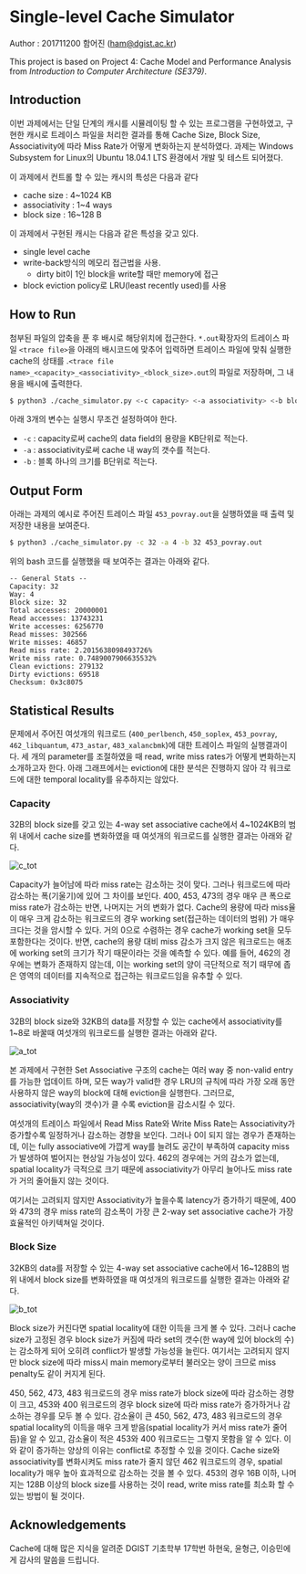 # Single-level Cache Simulator

Author : 201711200 함어진 ([ham@dgist.ac.kr](mailto:ham@dgist.ac.kr))

This project is based on Project 4: Cache Model and Performance Analysis from *Introduction to Computer Architecture (SE379)*.



## Introduction

이번 과제에서는 단일 단계의 캐시를 시뮬레이팅 할 수 있는 프로그램을 구현하였고, 구현한 캐시로 트레이스 파일을 처리한 결과를 통해 Cache Size, Block Size, Associativity에 따라 Miss Rate가 어떻게 변화하는지 분석하였다. 과제는 Windows Subsystem for Linux의 Ubuntu 18.04.1 LTS 환경에서 개발 및 테스트 되어졌다.



이 과제에서 컨트롤 할 수 있는 캐시의 특성은 다음과 같다

- cache size : 4~1024 KB
- associativity : 1~4 ways
- block size : 16~128 B



이 과제에서 구현된 캐시는 다음과 같은 특성을 갖고 있다.

- single level cache
- write-back방식의 메모리 접근법을 사용.
  - dirty bit이 1인 block을 write할 때만 memory에 접근
- block eviction policy로 LRU(least recently used)를 사용



## How to Run

첨부된 파일의 압축을 푼 후 배시로 해당위치에 접근한다. `*.out`확장자의 트레이스 파일 `<trace file>`을 아래의 배시코드에 맞추어 입력하면 트레이스 파일에 맞춰 실행한 cache의 상태를 .`<trace file name>_<capacity>_<associativity>_<block_size>.out`의 파일로 저장하며, 그 내용을 배시에 출력한다.

```bash
$ python3 ./cache_simulator.py <-c capacity> <-a associativity> <-b block_size> <trace file>
```

아래 3개의 변수는 실행시 무조건 설정하여야 한다.

- `-c` : capacity로써 cache의 data field의 용량을 KB단위로 적는다.
- `-a` : associativity로써 cache 내 way의 갯수를 적는다.
- `-b` : 블록 하나의 크기를 B단위로 적는다. 



## Output Form

아래는 과제의 예시로 주어진 트레이스 파일 `453_povray.out`을 실행하였을 때 출력 및 저장한 내용을 보여준다.

```bash
$ python3 ./cache_simulator.py -c 32 -a 4 -b 32 453_povray.out
```

위의 bash 코드를 실행했을 때 보여주는 결과는 아래와 같다.

```notepad
-- General Stats --
Capacity: 32
Way: 4
Block size: 32
Total accesses: 20000001
Read accesses: 13743231
Write accesses: 6256770
Read misses: 302566
Write misses: 46857
Read miss rate: 2.2015638098493726%
Write miss rate: 0.7489007906635532%
Clean evictions: 279132
Dirty evictions: 69518
Checksum: 0x3c8075
```



## Statistical Results

문제에서 주어진 여섯개의 워크로드 (`400_perlbench`, `450_soplex`, `453_povray`, `462_libquantum`, `473_astar`, `483_xalancbmk`)에 대한 트레이스 파일의 실행결과이다. 세 개의 parameter를 조절하였을 때 read,  write miss rates가 어떻게 변화하는지 소개하고자 한다. 아래 그래프에서는 eviction에 대한 분석은 진행하지 않아 각 워크로드에 대한 temporal locality를 유추하지는 않았다.



### Capacity

32B의 block size를 갖고 있는 4-way set associative cache에서 4~1024KB의 범위 내에서 cache size를 변화하였을 때 여섯개의 워크로드를 실행한 결과는 아래와 같다.

![c_tot](.\img\c_tot.png)

Capacity가 늘어남에 따라 miss rate는 감소하는 것이 맞다. 그러나 워크로드에 따라 감소하는 폭(기울기)에 있어 그 차이를 보인다. 400, 453, 473의 경우 매우 큰 폭으로 miss rate가 감소하는 반면, 나머지는 거의 변화가 없다. Cache의 용량에 따라 miss율이 매우 크게 감소하는 워크로드의 경우 working set(접근하는 데이터의 범위) 가 매우 크다는 것을 암시할 수 있다. 거의 0으로 수렴하는 경우 cache가 working set을 모두 포함한다는 것이다. 반면, cache의 용량 대비 miss 감소가 크지 않은 워크로드는 애초에 working set의 크기가 작기 때문이라는 것을 예측할 수 있다. 예를 들어, 462의 경우에는 변화가 존재하지 않는데, 이는 working set의 양이 극단적으로 적기 때무에 좁은 영역의 데이터를 지속적으로 접근하는 워크로드임을 유추할 수 있다.



### Associativity

32B의 block size와 32KB의 data를 저장할 수 있는 cache에서 associativity를 1~8로 바꿀때 여섯개의 워크로드를 실행한 결과는 아래와 같다.

![a_tot](.\img\a_tot.png)

본 과제에서 구현한 Set Associative 구조의 cache는 여러 way 중 non-valid entry를 가능한 업데이트 하며, 모든 way가 valid한 경우 LRU의 규칙에 따라 가장 오래 동안 사용하지 않은 way의 block에 대해 eviction을 실행한다. 그러므로, associativity(way의 갯수)가 클 수록 eviction을 감소시킬 수 있다.

여섯개의 트레이스 파일에서 Read Miss Rate와 Write Miss Rate는 Associativity가 증가할수록 일정하거나 감소하는 경향을 보인다. 그러나 0이 되지 않는 경우가 존재하는데, 이는 fully associative에 가깝게 way를 늘려도 공간이 부족하여 capacity miss가 발생하여 벌어지는 현상일 가능성이 있다. 462의 경우에는 거의 감소가 없는데, spatial locality가 극적으로 크기 때문에 associativity가 아무리 늘어나도 miss rate가 거의 줄어들지 않는 것이다.

여기서는 고려되지 않지만 Associativity가 높을수록 latency가 증가하기 때문에, 400와 473의 경우 miss rate의 감소폭이 가장 큰 2-way set associative cache가 가장 효율적인 아키텍쳐일 것이다.



### Block Size

32KB의 data를 저장할 수 있는 4-way set associative cache에서 16~128B의 범위 내에서 block size를 변화하였을 때 여섯개의 워크로드를 실행한 결과는 아래와 같다.

![b_tot](.\img\b_tot.png)

Block size가 커진다면 spatial locality에 대한 이득을 크게 볼 수 있다. 그러나 cache size가 고정된 경우 block size가 커짐에 따라 set의 갯수(한 way에 있어 block의 수)는 감소하게 되어 오히려 conflict가 발생할 가능성을 늘린다. 여기서는 고려되지 않지만 block size에 따라 miss시 main memory로부터 불러오는 양이 크므로 miss penalty도 같이 커지게 된다.

450, 562, 473, 483 워크로드의 경우 miss rate가 block size에 따라 감소하는 경향이 크고, 453와 400 워크로드의 경우 block size에 따라 miss rate가 증가하거나 감소하는 경우를 모두 볼 수 있다. 감소율이 큰 450, 562, 473, 483 워크로드의 경우 spatial locality의 이득을 매우 크게 받음(spatial locality가 커서 miss rate가 줄어듬)을 알 수 있고, 감소율이 적은 453와 400 워크로드는 그렇지 못함을 알 수 있다. 이와 같이 증가하는 양상의 이유는 conflict로 추정할 수 있을 것이다. Cache size와 associativity를 변화시켜도 miss rate가 줄지 않던 462 워크로드의 경우, spatial locality가 매우 높아 효과적으로 감소하는 것을 볼 수 있다. 453의 경우 16B 이하, 나머지는 128B 이상의 block size를 사용하는 것이 read, write miss rate를 최소화 할 수 있는 방법이 될 것이다.



## Acknowledgements

Cache에 대해 많은 지식을 알려준 DGIST 기초학부 17학번 하현욱, 윤형근, 이승민에게 감사의 말씀을 드립니다.
